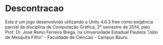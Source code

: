 # Descontracao
Este é um jogo desenvolvido utilizando a Unity 4.6.3 free como exigência parcial da disciplina de Computação Gráfica, 2º semestre de 2014, pelo Prof. Dr. José Remo Ferreira Brega, na Universidade Estadual Paulista "Júlio de Mesquita Filho" - Faculdade de Ciências - Campus Bauru.
